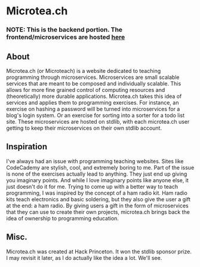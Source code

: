 # Microtea.ch

### NOTE: This is the backend portion. The frontend/microservices are hosted [here](https://github.com/NicholasLYang/microteach)

## About 

Microtea.ch (or Microteach) is a website dedicated to teaching programming
through microservices. Microservices are small scalable services that are meant
to be composed and individually scalable. This allows for more fine grained
control of computing resources and (theoretically) more durable applications.
Microtea.ch takes this idea of services and applies them to programming
exercises. For instance, an exercise on hashing a password will be turned into
microservices for a blog's login system. Or an exercise for sorting into a
sorter for a todo list site. These microservices are hosted on stdlib, with each
microtea.ch user getting to keep their microservices on their own stdlib
account.


## Inspiration

I've always had an issue with programming teaching websites. Sites like
CodeCademy are stylish, cool, and extremely boring to me. Part of the issue is
none of the exercises actually lead to anything. They just end up giving you
imaginary points. And while I love imaginary points like anyone else, it just
doesn't do it for me. Trying to come up with a better way to teach programming,
I was inspired by the concept of a ham radio kit. Ham radio kits teach
electronics and basic soldering, but they also give the user a gift at the end:
a ham radio. By giving users a gift in the form of microservices that they can
use to create their own projects, microtea.ch brings back the idea of ownership
to programming education.

## Misc.

Microtea.ch was created at Hack Princeton. It won the stdlib sponsor prize.
I may revisit it later, as I do actually like the idea a lot. We'll see.
